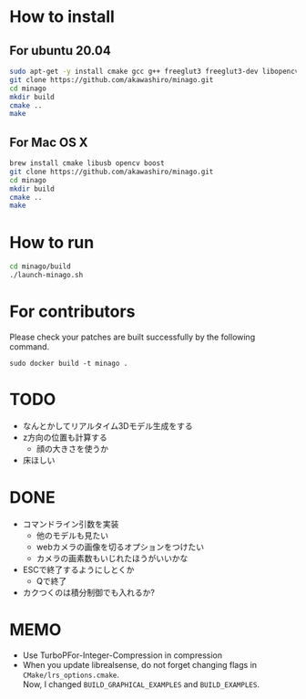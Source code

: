 # How to install
## For ubuntu 20.04
```bash
sudo apt-get -y install cmake gcc g++ freeglut3 freeglut3-dev libopencv-dev libboost-dev xorg-dev libglu1-mesa-dev software-properties-common libboost-program-options-dev apt-utils libusb-1.0-0-dev
git clone https://github.com/akawashiro/minago.git
cd minago
mkdir build
cmake ..
make
```
## For Mac OS X
```bash
brew install cmake libusb opencv boost
git clone https://github.com/akawashiro/minago.git
cd minago
mkdir build
cmake ..
make
```

# How to run
```bash
cd minago/build
./launch-minago.sh  
```

# For contributors
Please check your patches are built successfully by the following command.
```
sudo docker build -t minago .
```

# TODO
- なんとかしてリアルタイム3Dモデル生成をする
- z方向の位置も計算する  
    - 顔の大きさを使うか  
- 床ほしい  

# DONE
- コマンドライン引数を実装  
    - 他のモデルも見たい  
    - webカメラの画像を切るオプションをつけたい  
    - カメラの画素数もいじれたほうがいいかな  
- ESCで終了するようにしとくか
    - Qで終了
- カクつくのは積分制御でも入れるか?  

# MEMO
- Use TurboPFor-Integer-Compression in compression
- When you update librealsense, do not forget changing flags in `CMake/lrs_options.cmake`.  
  Now, I changed `BUILD_GRAPHICAL_EXAMPLES` and `BUILD_EXAMPLES`.
